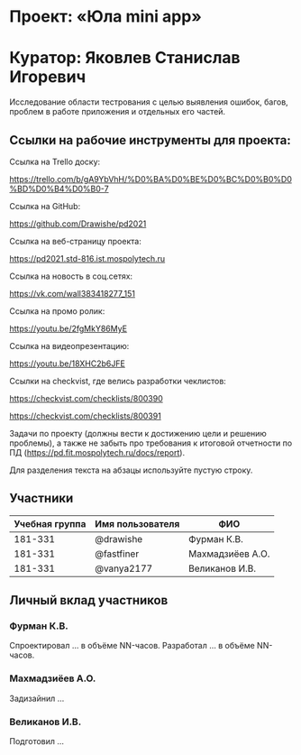 # Проект: «Юла mini app»

# Куратор: Яковлев Станислав Игоревич

Исследование области тестрования с целью выявления ошибок, багов, проблем в работе приложения и отдельных его частей. 


## Ссылки на рабочие инструменты для проекта: 

Ссылка на Trello доску:

https://trello.com/b/gA9YbVhH/%D0%BA%D0%BE%D0%BC%D0%B0%D0%BD%D0%B4%D0%B0-7

Ссылка на GitHub: 

https://github.com/Drawishe/pd2021

Ссылка на веб-страницу проекта:

https://pd2021.std-816.ist.mospolytech.ru

Ссылка на новость в соц.сетях:

https://vk.com/wall383418277_151

Ссылка на промо ролик:

https://youtu.be/2fgMkY86MyE

Ссылка на видеопрезентацию:

https://youtu.be/18XHC2b6JFE

Ссылки на checkvist, где велись разработки чеклистов:

https://checkvist.com/checklists/800390

https://checkvist.com/checklists/800391


Задачи по проекту (должны вести к достижению цели и решению проблемы), а также не забыть про требования к итоговой отчетности по ПД (https://pd.fit.mospolytech.ru/docs/report).

Для разделения текста на абзацы используйте пустую строку.

## Участники

| Учебная группа | Имя пользователя | ФИО                      |
|----------------|------------------|--------------------------|
| 181-331        | @drawishe        | Фурман К.В.              |
| 181-331        | @fastfiner       | Махмадзиёев А.О.         |
| 181-331        | @vanya2177       | Великанов И.В.           |

## Личный вклад участников

### Фурман К.В.

Спроектировал … в объёме NN-часов. Разработал … в объёме NN-часов.

### Махмадзиёев А.О.

Задизайнил …

### Великанов И.В.

Подготовил …
